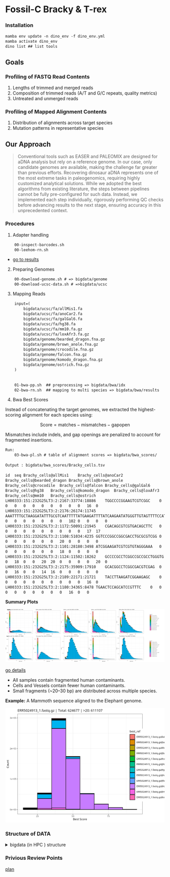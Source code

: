 # Fossil-C Bracky & T-rex

### Installation

```
mamba env update -n dino_env -f dino_env.yml
mamba activate dino_env
dino list ## list tools

```

## Goals
### Profiling of FASTQ Read Contents
1. Lengths of trimmed and merged reads
2. Composition of trimmed reads (A/T and G/C repeats, quality metrics)
3. Untreated and unmerged reads

### Profiling of Mapped Alignment Contents
1. Distribution of alignments across target species
2. Mutation patterns in representative species


## Our Approach
>Conventional tools such as EASER and PALEOMIX are designed for aDNA analysis but rely on a reference genome. In our case, only candidate genomes are available, making the challenge far greater than previous efforts.
>Recovering dinosaur aDNA represents one of the most extreme tasks in paleogenomics, requiring highly customized analytical solutions.
>While we adopted the best algorithms from existing literature, the steps between pipelines cannot be fully pre-configured for such data. Instead, we implemented each step individually, rigorously performing QC checks before advancing results to the next stage, ensuring accuracy in this unprecedented context.


### Procedures

1. Adapter handling

```
    00-inspect-barcodes.sh
    00-leehom-rn.sh
``` 

  - [go to results]( results/2025-10-08-read-adapter-positions/README.md  )


2. Preparing Genomes 

```
    00-download-genome.sh # => bigdata/genome
    00-download-ucsc-data.sh # =>bigdata/ucsc
```

3. Mapping Reads

```
    input=(
        bigdata/ucsc/fa/allMis1.fa
        bigdata/ucsc/fa/anoCar2.fa
        bigdata/ucsc/fa/galGal6.fa
        bigdata/ucsc/fa/hg38.fa
        bigdata/ucsc/fa/mm10.fa.gz
        bigdata/ucsc/fa/loxAfr3.fa.gz
        bigdata/genome/bearded_dragon.fna.gz
        bigdata/genome/brown_anole.fna.gz
        bigdata/genome/crocodile.fna.gz
        bigdata/genome/falcon.fna.gz
        bigdata/genome/komodo_dragon.fna.gz
        bigdata/genome/ostrich.fna.gz
    )


    01-bwa-pp.sh  ## preprocessing => bigdata/bwa/idx
    02-bwa-rn.sh  ## mapping to multi species => bigdata/bwa/results
```

4. Bwa Best Scores 

Instead of concatenating the target genomes, we extracted the highest-scoring alignment for each species using:

$$
\text{Score} = \text{matches} - \text{mismatches} - \text{gapopen}
$$

Mismatches include indels, and gap openings are penalized to account for fragmented insertions.

```
Run:
    03-bwa-pl.sh # table of alignment scores => bigdata/bwa_scores/

Output : bigdata/bwa_scores/Bracky_cells.tsv 

id	seq	Brachy_cells@allMis1	Brachy_cells@anoCar2	Brachy_cells@bearded_dragon	Brachy_cells@brown_anole	Brachy_cells@crocodile	Brachy_cells@falcon	Brachy_cells@galGal6	Brachy_cells@hg38	Brachy_cells@komodo_dragon	Brachy_cells@loxAfr3	Brachy_cells@mm10	Brachy_cells@ostrich
LH00333:151:232G25LT3:2:2167:33774:18886	TGGCCCCGGAAGTCGTCGGC	0	0	0	0	0	0	0	0	0	0	16	0
LH00333:151:232G25LT3:2:2176:26174:11745	AAATTTTGCTAAGGATATTTGCGTCAATTTTTATGAAGATTTTATCAAGAATATGGGTTGTAGTTTTCCATTATGATGTCTTTGTTGGAGTAATGCTGGCCT	0	0	0	0	0	0	0	102	0	0	0	0
LH00333:151:232G25LT3:2:1172:50091:21945	CGACAGCGTCGTGACAGCTTC	0	0	0	0	0	0	0	0	0	0	17	17
LH00333:151:232G25LT3:2:1108:51034:4235	GGTCCCGGCCGGCGACCTGCGCGTCGG	0	0	0	0	0	0	0	20	0	0	0	0
LH00333:151:232G25LT3:2:1101:28180:3498	ATCGGAAGATCGTCGTGTAGGGAAA	0	0	0	0	0	0	0	18	0	0	0	0
LH00333:151:232G25LT3:2:1124:11502:18262	GCCCCGCCTCGGCCGCCGCCTGGGTG	0	18	0	0	20	20	0	0	0	0	20	0
LH00333:151:232G25LT3:2:2175:35909:17910	GCACGGCCTCGGCGACGTCGAG	0	0	16	0	0	14	16	0	0	0	0	0
LH00333:151:232G25LT3:2:2189:22171:21721	TACCTTAAGATCGGAAGAGC	0	0	0	0	0	0	0	0	0	0	16	0
LH00333:151:232G25LT3:2:1180:34365:8478	TGAACTCCAGCATCCGTTTC	0	0	0	0	0	0	0	0	0	16	0	0
```

**Summary Plots**

![png](results/2025-10-16-taxonomic-authentication/figs/bwa_score_grid.png)

[go details](results/2025-10-16-taxonomic-authentication/README.md)

- All samples contain fragmented human contaminants.
- Cells and Vessels contain fewer human contaminants.
- Small fragments (~20–30 bp) are distributed across multiple species.

**Example:** A Mammoth sequence aligned to the Elephant genome.

![png](results/2025-10-16-taxonomic-authentication/figs/group_ERR5024913_grid.png )


### Structure of DATA
<details>
<summary> bigdata (in HPC ) structure </summary>

```text
├── bigdata/adapterrm
│   ├── adapterrm
│   │   ├── Brachy_Blank.html
│   │   ├── Brachy_Blank.json
│   │   ├── Brachy_Blank.merged.fastq.gz
├── bigdata/bwa
│   ├── bwa_scores
│   │   ├── Brachy_Blank_best_score_hist.png
│   │   ├── Brachy_Blank_best_score_stacked.png
│   │   ├── Brachy_Blank.tsv
│   ├── bwa
├── bigdata/bwa_scores
│   ├── bwa_scores
│   │   ├── Brachy_Blank_best_score_hist.png
│   │   ├── Brachy_Blank_best_score_stacked.png
│   │   ├── Brachy_Blank.tsv
├── bigdata/centrifuge
│   ├── centrifuge
│   │   ├── h+p+v+c.tar
│   │   ├── hpvc.1.cf
│   │   ├── hpvc.2.cf
├── bigdata/dn.sh
│   ├── dn.sh
├── bigdata/fastp
│   ├── fastp
│   │   ├── Brachy_Blank_S9_L002_R1_001.fastq.gz
│   │   ├── Brachy_Blank_S9_L002_R1_001.fastq.gz.fastp_report.html
│   │   ├── Brachy_Blank_S9_L002_R2_001.fastq.gz
├── bigdata/gatk
│   ├── gatk
│   │   ├── gatk-4.6.2.0.zip
├── bigdata/genome
│   ├── genome
│   │   ├── bearded_dragon.fna.gz
│   │   ├── brown_anole.fna.gz
│   │   ├── crocodile.fna.gz
├── bigdata/Human
│   ├── Human
│   │   ├── ERR13475326_1.fastq.gz
│   │   ├── ERR13475326_2.fastq.gz
│   │   ├── ERR13475326.fastq.gz
├── bigdata/kr2
│   ├── kr2
│   │   ├── hash.k2d
│   │   ├── opts.k2d
│   │   ├── seqid2taxid.map
├── bigdata/leehom
│   ├── leehom
│   │   ├── Brachy_Blank_r1.fail.fq.gz
│   │   ├── Brachy_Blank_r1.fail.fq.gz.n
│   │   ├── Brachy_Blank_r1.fq.gz
├── bigdata/Mammuthus
│   ├── Mammuthus
│   │   ├── ERR5024913_1.fastq.gz
│   │   ├── ERR5024913_2.fastq.gz
│   │   ├── ERR5032053_1.fastq.gz
├── bigdata/mapdamage
│   ├── mapdamage
├── bigdata/picard.jar
│   ├── picard.jar
├── bigdata/resources
│   ├── resources
│   │   ├── CheckPileup.java
│   │   ├── CountLoci.java
│   │   ├── CountReads.java
├── bigdata/results
│   ├── results
│   │   ├── count_summary.csv
│   │   ├── fail_perc.tsv
│   │   ├── len_distribution.tsv
├── bigdata/stat
│   ├── stat
│   │   ├── Brachy_Blank@allMis1.bed
│   │   ├── Brachy_Blank@galGal6.bed
│   │   ├── Brachy_Blank@hg38.bed
├── bigdata/ucsc
│   ├── ucsc
│   │   ├── genome_info.2bit.urls
│   │   ├── genome_info.fa.urls
│   │   ├── genome_info.json

```
</details>

### Privious Review Points

[plan](plan.md)






